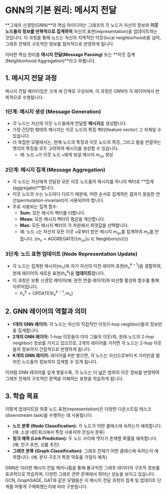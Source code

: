 # GNN의 기본 원리: 메시지 전달

**그래프 신경망(GNN)**의 핵심 아이디어는 그래프의 각 노드가 자신의 정보와 **이웃 노드들의 정보를 반복적으로 집계하여** 자신의 표현(representation)을 업데이트하는 것입니다. 이 과정을 통해 노드는 자신의 지역적인 이웃(local neighborhood)을 넘어, 그래프 전체의 구조적인 정보를 점차적으로 반영하게 됩니다.

이러한 핵심 원리를 **메시지 전달(Message Passing)** 또는 **이웃 집계(Neighborhood Aggregation)**라고 부릅니다.

## 1. 메시지 전달 과정

메시지 전달 패러다임은 크게 세 단계로 구성되며, 이 과정은 GNN의 각 레이어에서 반복적으로 수행됩니다.

### 1단계: 메시지 생성 (Message Generation)
- 각 노드는 자신의 이웃 노드들에게 전달할 **메시지**를 생성합니다.
- 가장 간단한 형태의 메시지는 이웃 노드의 특징 벡터(feature vector) 그 자체일 수 있습니다.
- 더 복잡한 모델에서는, 현재 노드의 특징과 이웃 노드의 특징, 그리고 둘을 연결하는 엣지의 특징을 모두 고려하여 메시지를 생성할 수 있습니다.
  - 예: 노드 `u`가 이웃 노드 `v`에게 보낼 메시지 $m_{uv}$ 생성

### 2단계: 메시지 집계 (Message Aggregation)
- 각 노드는 자신에게 전달된 모든 이웃 노드들의 메시지를 하나의 벡터로 **집계(aggregate)**합니다.
- 이웃 노드의 수는 노드마다 다르기 때문에, 어떤 순서로 집계하든 결과가 동일한 연산(permutation-invariant)이 사용되어야 합니다.
- 주로 사용되는 집계 함수:
  - **Sum:** 모든 메시지 벡터를 더합니다.
  - **Mean:** 모든 메시지 벡터의 평균을 계산합니다.
  - **Max:** 모든 메시지 벡터의 각 차원에서 최댓값을 선택합니다.
  - 예: 노드 `v`는 자신의 모든 이웃 `u`로부터 받은 메시지 $m_{uv}$를 집계하여 $m_v$를 만듭니다. ($m_v = \text{AGGREGATE}(\{m_{uv} | u \in \text{Neighbors}(v)\})$)

### 3단계: 노드 표현 업데이트 (Node Representation Update)
- 각 노드는 집계된 메시지($m_v$)와 자기 자신의 이전 레이어 표현($h_v^{k-1}$)을 결합하여, 현재 레이어의 새로운 표현($h_v^k$)을 **업데이트**합니다.
- 이 과정은 보통 신경망 레이어(예: 완전 연결 레이어)와 비선형 활성화 함수를 통해 이루어집니다.
  - $h_v^k = \text{UPDATE}(h_v^{k-1}, m_v)$

## 2. GNN 레이어의 역할과 의미

- **1개의 GNN 레이어:** 각 노드는 자신의 직접적인 이웃(1-hop neighbor)들의 정보만을 집계합니다.
- **2개의 GNN 레이어:** 1-hop 이웃들이 이미 그들의 이웃(즉, 원래 노드의 2-hop neighbor) 정보를 가지고 있으므로, 2개의 레이어를 거치면 각 노드는 2-hop 이웃들의 정보까지 간접적으로 반영하게 됩니다.
- **K개의 GNN 레이어:** 레이어를 K번 쌓으면, 각 노드는 자신으로부터 K 거리만큼 떨어진 노드들의 정보까지 집계할 수 있게 됩니다.

이처럼 GNN 레이어를 깊게 쌓을수록, 각 노드는 더 넓은 범위의 이웃 정보를 반영하여 그래프 전체의 구조적인 문맥을 이해하는 표현을 학습하게 됩니다.

## 3. 학습 목표

이렇게 업데이트된 최종 노드 표현(representation)은 다양한 다운스트림 태스크(downstream task)를 수행하는 데 사용됩니다.
- **노드 분류 (Node Classification):** 각 노드가 어떤 클래스에 속하는지 예측합니다. (예: 소셜 네트워크에서 특정 사용자의 관심사 분류)
- **링크 예측 (Link Prediction):** 두 노드 사이에 엣지가 존재할 확률을 예측합니다. (예: 친구 추천, 상품 추천)
- **그래프 분류 (Graph Classification):** 그래프 전체가 어떤 클래스에 속하는지 예측합니다. (예: 분자 구조가 특정 약효를 가질지 예측)

GNN은 이러한 메시지 전달 메커니즘을 통해 불규칙한 그래프 데이터의 구조적 정보를 효과적으로 학습하며, 다양한 그래프 관련 문제에서 뛰어난 성능을 보이고 있습니다. GCN, GraphSAGE, GAT와 같은 모델들은 이 메시지 전달 과정의 집계 및 업데이트 단계를 어떻게 구체화했는지에 따라 구분됩니다.
